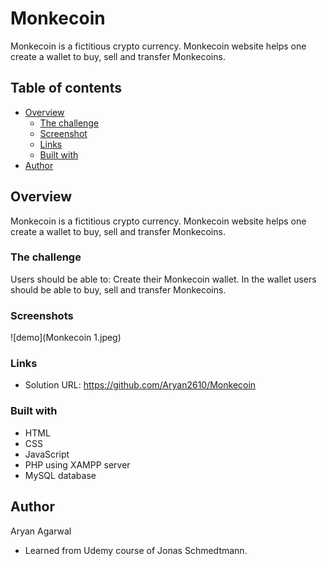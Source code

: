 # Monkecoin
Monkecoin is a fictitious crypto currency. Monkecoin website helps one create a wallet to buy, sell and transfer Monkecoins.

## Table of contents

- [Overview](#overview)
  - [The challenge](#the-challenge)
  - [Screenshot](#screenshot)
  - [Links](#links)
  - [Built with](#built-with)
- [Author](#author)

## Overview

Monkecoin is a fictitious crypto currency. Monkecoin website helps one create a wallet to buy, sell and transfer Monkecoins.

### The challenge

Users should be able to:
Create their Monkecoin wallet. In the wallet users should be able to buy, sell and transfer Monkecoins.

### Screenshots
![demo](Monkecoin 1.jpeg)

### Links

- Solution URL: https://github.com/Aryan2610/Monkecoin


### Built with

- HTML
- CSS
- JavaScript
- PHP using XAMPP server
- MySQL database

## Author
Aryan Agarwal
- Learned from Udemy course of Jonas Schmedtmann.
